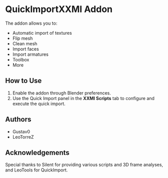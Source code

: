 # QuickImportXXMI Addon

The addon allows you to:  
- Automatic import of textures  
- Flip mesh  
- Clean mesh  
- Import faces  
- Import armatures  
- Toolbox  
- More

## How to Use

1. Enable the addon through Blender preferences.  
2. Use the Quick Import panel in the **XXMI Scripts** tab to configure and execute the quick import.

## Authors

- Gustav0  
- LeoTorreZ  

## Acknowledgements

Special thanks to Silent for providing various scripts and 3D frame analyses, and LeoTools for QuickImport.
